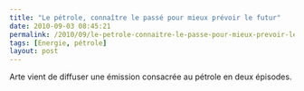 ```yaml
---
title: "Le pétrole, connaître le passé pour mieux prévoir le futur"
date: 2010-09-03 08:45:21
permalink: /2010/09/le-petrole-connaitre-le-passe-pour-mieux-prevoir-le-futur.html
tags: [Energie, pétrole]
layout: post
---
```


<p>Arte vient de diffuser une émission consacrée au pétrole en deux épisodes.<br /> </p>
